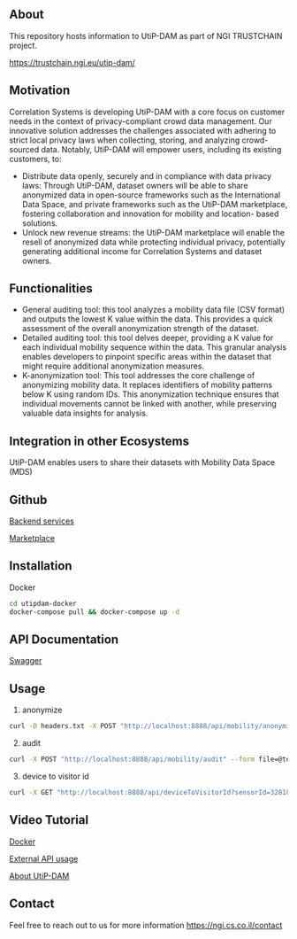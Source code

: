 ## About

This repository hosts information to UtiP-DAM as part of NGI TRUSTCHAIN project.

https://trustchain.ngi.eu/utip-dam/

## Motivation

Correlation Systems is developing UtiP-DAM with a core focus on customer needs in
the context of privacy-compliant crowd data management. Our innovative solution
addresses the challenges associated with adhering to strict local privacy laws when
collecting, storing, and analyzing crowd-sourced data.
Notably, UtiP-DAM will empower users, including its existing customers, to:

* Distribute data openly, securely and in compliance with data privacy laws:
Through UtiP-DAM, dataset owners will be able to share anonymized data in
open-source frameworks such as the International Data Space, and private
frameworks such as the UtiP-DAM marketplace, fostering collaboration and
innovation for mobility and location- based solutions.
* Unlock new revenue streams: the UtiP-DAM marketplace will enable the resell
of anonymized data while protecting individual privacy, potentially generating
additional income for Correlation Systems and dataset owners.


## Functionalities

* General auditing tool: this tool analyzes a mobility data file (CSV format) and
outputs the lowest K value within the data. This provides a quick assessment
of the overall anonymization strength of the dataset. 
* Detailed auditing tool: this tool delves deeper, providing a K value for each
individual mobility sequence within the data. This granular analysis enables
developers to pinpoint specific areas within the dataset that might require
additional anonymization measures. 
* K-anonymization tool: This tool addresses the core challenge of anonymizing
mobility data. It replaces identifiers of mobility patterns below K using random
IDs. This anonymization technique ensures that individual movements cannot
be linked with another, while preserving valuable data insights for analysis.

## Integration in other Ecosystems

UtiP-DAM enables users to share their datasets with Mobility Data Space (MDS)

## Github

[Backend services](https://github.com/NGI-TRUSTCHAIN/UtiP-DAM/tree/master/utip-dam-backend)

[Marketplace](https://github.com/NGI-TRUSTCHAIN/UtiP-DAM/tree/main)

## Installation

Docker
```bash
cd utipdam-docker
docker-compose pull && docker-compose up -d
```

## API Documentation

[Swagger](https://app.swaggerhub.com/apis-docs/JANINE_3/utip-dam/1.0.0#/)

## Usage


1. anonymize

```bash
curl -D headers.txt -X POST "http://localhost:8888/api/mobility/anonymize" --form file=@test.csv --form k=2
```

2. audit

```bash
curl -X POST "http://localhost:8888/api/mobility/audit" --form file=@test.csv --form k=2
```

3. device to visitor id

```bash
curl -X GET "http://localhost:8888/api/deviceToVisitorId?sensorId=3281&mac=4C:75:25:97:D1:FD"
```

## Video Tutorial

[Docker](https://www.youtube.com/watch?v=M9J0vmsJJ5E)

[External API usage](https://www.youtube.com/watch?v=O_3VPGCidi8)

[About UtiP-DAM](https://www.youtube.com/watch?v=SS8_HyBIG-I)



## Contact

Feel free to reach out to us for more information https://ngi.cs.co.il/contact

